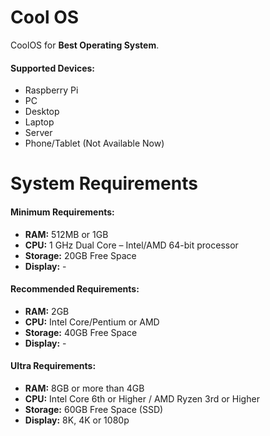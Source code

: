 # Cool OS
CoolOS for **Best Operating System**.

#### Supported Devices:
- Raspberry Pi
- PC
- Desktop
- Laptop
- Server
- Phone/Tablet (Not Available Now)
# System Requirements
#### Minimum Requirements:
- **RAM:** 512MB or 1GB
- **CPU:** 1 GHz Dual Core – Intel/AMD 64-bit processor
- **Storage:** 20GB Free Space
- **Display:** -
#### Recommended Requirements:
- **RAM:** 2GB
- **CPU:** Intel Core/Pentium or AMD
- **Storage:** 40GB Free Space
- **Display:** -
#### Ultra Requirements:
- **RAM:** 8GB or more than 4GB
- **CPU:** Intel Core 6th or Higher / AMD Ryzen 3rd or Higher
- **Storage:** 60GB Free Space (SSD)
- **Display:** 8K, 4K or 1080p
